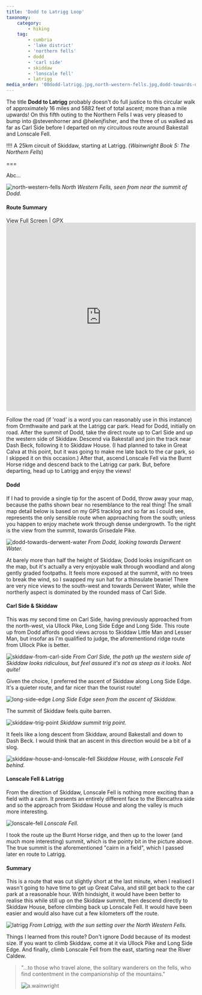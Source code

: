 ```yaml
---
title: 'Dodd to Latrigg Loop'
taxonomy:
    category:
        - hiking
    tag:
        - cumbria
        - 'lake district'
        - 'northern fells'
        - dodd
        - 'carl side'
        - skiddaw
        - 'lonscale fell'
        - latrigg
media_order: '00dodd-latrigg.jpg,north-western-fells.jpg,dodd-towards-derwent-water.jpg,skiddaw-from-carl-side.jpg,long-side-edge.jpg,skiddaw-trig-point.jpg,skiddaw-house-and-lonscale-fell.jpg,lonscale-fell.jpg,latrigg.jpg'
---
```


The title **Dodd to Latrigg** probably doesn't do full justice to this circular walk of approximately 16 miles and 5882 feet of total ascent; more than a mile upwards! On this fifth outing to the Northern Fells I was very pleased to bump into @stevenhorner and @helenjfisher, and the three of us walked as far as Carl Side before I departed on my circuitous route around Bakestall and Lonscale Fell.

!!!! A 25km circuit of Skiddaw, starting at Latrigg. (*Wainwright Book 5: The Northern Fells*)

===

Abc...

![north-western-fells](north-western-fells.jpg "north-western-fells")
*North Western Fells, seen from near the summit of Dodd.*

#### Route Summary

[View Full Screen](https://map.mootparadox.com/full/dodd-latrigg) | [GPX](https://map.mootparadox.com/gpx/dodd-latrigg)  
<p><iframe src="https://map.mootparadox.com/embed/dodd-latrigg" height="500" width="100%" style="border:none; margin-top:-1.2em;"></iframe></p>

Follow the road (if 'road' is a word you can reasonably use in this instance) from Ormthwaite and park at the Latrigg car park. Head for Dodd, initially on road. After the summit of Dodd, take the direct route up to Carl Side and up the western side of Skiddaw. Descend via Bakestall and join the track near Dash Beck, following it to Skiddaw House. (I had planned to take in Great Calva at this point, but it was going to make me late back to the car park, so I skipped it on this occasion.) After that, ascend Lonscale Fell via the Burnt Horse ridge and descend back to the Latrigg car park. But, before departing, head up to Latrigg and enjoy the views!

#### Dodd

If I had to provide a single tip for the ascent of Dodd, throw away your map, because the paths shown bear no resemblance to the real thing! The small map detail below is based on my GPS tracklog and so far as I could see, represents the only sensible route when approaching from the south; unless you happen to enjoy machete work through dense undergrowth. To the right is the view from the summit, towards Grisedale Pike.

![dodd-towards-derwent-water](dodd-towards-derwent-water.jpg "dodd-towards-derwent-water")
*From Dodd, looking towards Derwent Water.*

At barely more than half the height of Skiddaw, Dodd looks insignificant on the map, but it's actually a very enjoyable walk through woodland and along gently graded footpaths. It feels more exposed at the summit, with no trees to break the wind, so I swapped my sun hat for a thinsulate beanie! There are very nice views to the south-west and towards Derwent Water, while the northerly aspect is dominated by the rounded mass of Carl Side.

#### Carl Side & Skiddaw

This was my second time on Carl Side, having previously approached from the north-west, via Ullock Pike, Long Side Edge and Long Side. This route up from Dodd affords good views across to Skiddaw Little Man and Lesser Man, but insofar as I'm qualified to judge, the aforementiond ridge route from Ullock Pike is better.

![skiddaw-from-carl-side](skiddaw-from-carl-side.jpg "skiddaw-from-carl-side")
*From Carl Side, the path up the western side of Skiddaw looks ridiculous, but feel assured it's not as steep as it looks. Not quite!*

Given the choice, I preferred the ascent of Skiddaw along Long Side Edge. It's a quieter route, and far nicer than the tourist route!

![long-side-edge](long-side-edge.jpg "long-side-edge")
*Long Side Edge seen from the ascent of Skiddaw.*

The summit of Skiddaw feels quite barren.

![skiddaw-trig-point](skiddaw-trig-point.jpg "skiddaw-trig-point")
*Skiddaw summit trig point.*

It feels like a long descent from Skiddaw, around Bakestall and down to Dash Beck. I would think that an ascent in this direction would be a bit of a slog.

![skiddaw-house-and-lonscale-fell](skiddaw-house-and-lonscale-fell.jpg "skiddaw-house-and-lonscale-fell")
*Skiddaw House, with Lonscale Fell behind.*

#### Lonscale Fell & Latrigg

From the direction of Skiddaw, Lonscale Fell is nothing more exciting than a field with a cairn. It presents an entirely different face to the Blencathra side and so the approach from Skiddaw House and along the valley is much more interesting.

![lonscale-fell](lonscale-fell.jpg "lonscale-fell")
*Lonscale Fell.*

I took the route up the Burnt Horse ridge, and then up to the lower (and much more interesting) summit, which is the pointy bit in the picture above. The true summit is the aforementioned "cairn in a field", which I passed later en route to Latrigg.

#### Summary

This is a route that was cut slightly short at the last minute, when I realised I wasn't going to have time to get up Great Calva, and still get back to the car park at a reasonable hour. With hindsight, it would have been better to realise this while still up on the Skiddaw summit, then descend directly to Skiddaw House, before climbing back up Lonscale Fell. It would have been easier and would also have cut a few kilometers off the route.

![latrigg](latrigg.jpg "latrigg")
*From Latrigg, with the sun setting over the North Western Fells.*

Things I learned from this route? Don't ignore Dodd because of its modest size. If you want to climb Skiddaw, come at it via Ullock Pike and Long Side Edge. And finally, climb Lonscale Fell from the east, starting near the River Caldew.

> "...to those who travel alone, the solitary wanderers on the fells, who find contentment in the companionship of the mountains."
> 
> ![a.wainwright](/user/images/aw-sig.png)